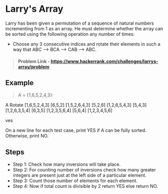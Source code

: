 # Larry's Array

Larry has been given a permutation of a sequence of natural numbers incrementing from 1 as an array. He must determine whether the array can be sorted using the following operation any number of times:
* Choose any 3 consecutive indices and rotate their elements in such a way that ABC —> BCA —> CAB —> ABC.


> #### Problem Link - https://www.hackerrank.com/challenges/larrys-array/problem

## Example

> A = {1,6,5,2,4,3}:

A                 Rotate
[1,6,5,2,4,3]     [6,5,2]
[1,5,2,6,4,3]     [5,2,6]
[1,2,6,5,4,3]     [5,4,3]
[1,2,6,3,5,4]     [6,3,5]
[1,2,3,5,6,4]     [5,6,4]
[1,2,3,4,5,6]

ves

On a new line for each test case, print YES if A can be fully sorted. Otherwise, print NO.

## Steps

- Step 1: Check how many inversions will take place.
- Step 2: For counting number of inversions check how many greater integers are present just at the left side of a particular element.
- Step 3: Count those number of elements for each element.
- Step 4: Now if total count is divisible by 2 return YES else return NO.
